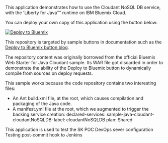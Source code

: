 ﻿This application demonstrates how to use the Cloudant NoSQL DB service, with 
the 'Liberty for Java™' runtime on IBM Bluemix Cloud.


You can deploy your own copy of this application using the button below:

[![Deploy to Bluemix](https://bluemix.net/deploy/button.png)](https://bluemix.net/deploy?repository=https://hub.jazz.net/git/idsorg/sample-java-cloudant)


This repository is targeted by sample buttons in documentation such as
the [Deploy to Bluemix button blog](https://developer.ibm.com/devops-services/2015/02/18/share-code-new-deploy-bluemix-button/).


The repository content was originally borrowed from the official Bluemix Web Starter for Java Cloudant sample.
Its WAR file got discarded in order to demonstrate the ability of the Deploy to Bluemix button 
to dynamically compile from sources on deploy requests.

This sample works because the code repository contains two interesting files:

* An Ant build.xml file, at the root, which causes compilation and packaging of the Java 
   code. 
* A manifest.yml file at the root, which we augmented to trigger the backing service 
   creation:
      declared-services:
        sample-java-cloudant-cloudantNoSQLDB:
          label: cloudantNoSQLDB
          plan: Shared

This application is used to test the SK POC DevOps sever configuration
Testing post-commit hook to Jenkins

